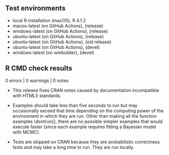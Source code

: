 ## Test environments

* local R installation (macOS), R 4.1.2
* macos-latest (on GitHub Actions), (release)
* windows-latest (on GitHub Actions), (release)
* ubuntu-latest (on GitHub Actions), (release)
* ubuntu-latest (on GitHub Actions), (old release)
* ubuntu-latest (on GitHub Actions), (devel)
* windows-latest (on winbuilder), (devel)


## R CMD check results

0 errors | 0 warnings | 0 notes

* This release fixes CRAN notes caused by documentation incompatible with HTML5
standards.

* Examples should take less than five seconds to run but may occasionally exceed
that time depending on the computing power of the environment in which they are
run. Other than making all the function examples \dontrun{}, there are no
possible simpler examples that would execute faster (since each example requires
fitting a Bayesian model with MCMC).

* Tests are skipped on CRAN because they are probabilistic correctness tests and
may take a long time to run. They are run locally.
